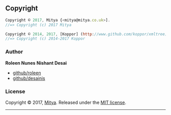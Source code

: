 ## Copyright

```js
Copyright © 2017, Mitya {<mitya@mitya.co.uk>].
//=> Copyright (c) 2017 Mitya

Copyright © 2014, 2017, [Koppor] (http://www.github.com/koppor/xmltree).
//=> Copyright (c) 2014-2017 Koppor

```

### Author

**Roleen Nunes**
**Nishant Desai**

* [github/roleen](https://github.com/roleen)
* [github/desainis](http://github.com/desainis)

### License

Copyright © 2017, [Mitya](<mitya@mitya.co.uk>).
Released under the [MIT license](LICENSE).

***
